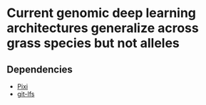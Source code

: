 # Current genomic deep learning architectures generalize across grass species but not alleles

## Dependencies

- [Pixi](https://pixi.sh)
- [git-lfs](https://git-lfs.github.com)
